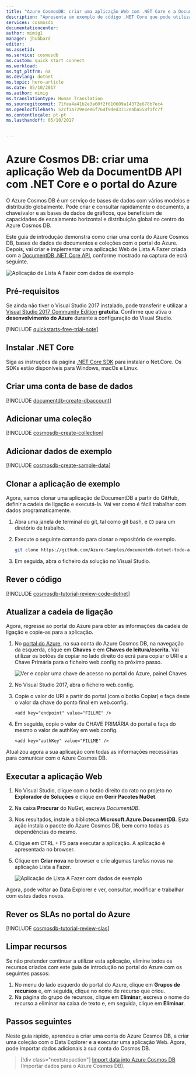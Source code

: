 ```yaml
---
title: "Azure CosmosDB: criar uma aplicação Web com .NET Core e a DocumentDB API | Microsoft Docs"
description: "Apresenta um exemplo de código .NET Core que pode utilizar para ligar e consultar a Azure Cosmos DB DocumentDB API"
services: cosmosdb
documentationcenter: 
author: mimig1
manager: jhubbard
editor: 
ms.assetid: 
ms.service: cosmosdb
ms.custom: quick start connect
ms.workload: 
ms.tgt_pltfrm: na
ms.devlang: dotnet
ms.topic: hero-article
ms.date: 05/10/2017
ms.author: mimig
ms.translationtype: Human Translation
ms.sourcegitcommit: 71fea4a41b2e3a60f2f610609a14372e678b7ec4
ms.openlocfilehash: 52cf1a729e4e86f764f9ded3712eaba558f1fc7f
ms.contentlocale: pt-pt
ms.lasthandoff: 05/10/2017


---
```

# <a name="azure-cosmos-db-build-a-documentdb-api-web-app-with-net-core-and-the-azure-portal"></a>Azure Cosmos DB: criar uma aplicação Web da DocumentDB API com .NET Core e o portal do Azure

O Azure Cosmos DB é um serviço de bases de dados com vários modelos e distribuído globalmente. Pode criar e consultar rapidamente o documento, a chave/valor e as bases de dados de gráficos, que beneficiam de capacidades de escalamento horizontal e distribuição global no centro do Azure Cosmos DB. 

Este guia de introdução demonstra como criar uma conta do Azure Cosmos DB, bases de dados de documentos e coleções com o portal do Azure. Depois, vai criar e implementar uma aplicação Web de Lista A Fazer criada com a [DocumentDB .NET Core API](../documentdb/documentdb-introduction.md), conforme mostrado na captura de ecrã seguinte. 

![Aplicação de Lista A Fazer com dados de exemplo](./media/create-documentdb-dotnet-core/azure-cosmosdb-todo-app-list.png)

## <a name="prerequisites"></a>Pré-requisitos

Se ainda não tiver o Visual Studio 2017 instalado, pode transferir e utilizar a [Visual Studio 2017 Community Edition](https://www.visualstudio.com/downloads/) **gratuita**. Confirme que ativa o **desenvolvimento do Azure** durante a configuração do Visual Studio.

[!INCLUDE [quickstarts-free-trial-note](../../includes/quickstarts-free-trial-note.md)]

## <a name="install-net-core"></a>Instalar .NET Core

Siga as instruções da página [.NET Core SDK](https://www.microsoft.com/net/download/core) para instalar o Net.Core. Os SDKs estão disponíveis para Windows, macOs e Linux.

## <a name="create-a-database-account"></a>Criar uma conta de base de dados

[!INCLUDE [documentdb-create-dbaccount](../../includes/documentdb-create-dbaccount.md)]

## <a name="add-a-collection"></a>Adicionar uma coleção

[!INCLUDE [cosmosdb-create-collection](../../includes/cosmosdb-create-collection.md)]

## <a name="add-sample-data"></a>Adicionar dados de exemplo

[!INCLUDE [cosmosdb-create-sample-data](../../includes/cosmosdb-create-sample-data.md)]

## <a name="clone-the-sample-application"></a>Clonar a aplicação de exemplo

Agora, vamos clonar uma aplicação de DocumentDB a partir do GitHub, definir a cadeia de ligação e executá-la. Vai ver como é fácil trabalhar com dados programaticamente.

1. Abra uma janela de terminal do git, tal como git bash, e `CD` para um diretório de trabalho.  

2. Execute o seguinte comando para clonar o repositório de exemplo. 

    ```bash
    git clone https://github.com/Azure-Samples/documentdb-dotnet-todo-app.git
    ```

3. Em seguida, abra o ficheiro da solução no Visual Studio. 
    
## <a name="review-the-code"></a>Rever o código

[!INCLUDE [cosmosdb-tutorial-review-code-dotnet](../../includes/cosmosdb-tutorial-review-code-dotnet.md)]

## <a name="update-your-connection-string"></a>Atualizar a cadeia de ligação

Agora, regresse ao portal do Azure para obter as informações da cadeia de ligação e copie-as para a aplicação.

1. No [portal do Azure](http://portal.azure.com/), na sua conta do Azure Cosmos DB, na navegação da esquerda, clique em **Chaves** e em **Chaves de leitura/escrita**. Vai utilizar os botões de copiar no lado direito do ecrã para copiar o URI e a Chave Primária para o ficheiro web.config no próximo passo.

    ![Ver e copiar uma chave de acesso no portal do Azure, painel Chaves](./media/create-documentdb-dotnet-core/keys.png)

2. No Visual Studio 2017, abra o ficheiro web.config. 

3. Copie o valor do URI a partir do portal (com o botão Copiar) e faça deste o valor da chave do ponto final em web.config. 

    `<add key="endpoint" value="FILLME" />`

4. Em seguida, copie o valor de CHAVE PRIMÁRIA do portal e faça do mesmo o valor de authKey em web.config. 

    `<add key="authKey" value="FILLME" />`

Atualizou agora a sua aplicação com todas as informações necessárias para comunicar com o Azure Cosmos DB. 

## <a name="run-the-web-app"></a>Executar a aplicação Web

1. No Visual Studio, clique com o botão direito do rato no projeto no **Explorador de Soluções** e clique em **Gerir Pacotes NuGet**. 

2. Na caixa **Procurar** do NuGet, escreva *DocumentDB*.

3. Nos resultados, instale a biblioteca **Microsoft.Azure.DocumentDB**. Esta ação instala o pacote do Azure Cosmos DB, bem como todas as dependências do mesmo.

4. Clique em CTRL + F5 para executar a aplicação. A aplicação é apresentada no browser. 

5. Clique em **Criar nova** no browser e crie algumas tarefas novas na aplicação Lista a Fazer.

   ![Aplicação de Lista A Fazer com dados de exemplo](./media/create-documentdb-dotnet-core/azure-cosmosdb-todo-app-list.png)

Agora, pode voltar ao Data Explorer e ver, consultar, modificar e trabalhar com estes dados novos. 

## <a name="review-slas-in-the-azure-portal"></a>Rever os SLAs no portal do Azure

[!INCLUDE [cosmosdb-tutorial-review-slas](../../includes/cosmosdb-tutorial-review-slas.md)]

## <a name="clean-up-resources"></a>Limpar recursos

Se não pretender continuar a utilizar esta aplicação, elimine todos os recursos criados com este guia de introdução no portal do Azure com os seguintes passos:

1. No menu do lado esquerdo do portal do Azure, clique em **Grupos de recursos** e, em seguida, clique no nome de recurso que criou. 
2. Na página do grupo de recursos, clique em **Eliminar**, escreva o nome do recurso a eliminar na caixa de texto e, em seguida, clique em **Eliminar**.

## <a name="next-steps"></a>Passos seguintes

Neste guia rápido, aprendeu a criar uma conta do Azure Cosmos DB, a criar uma coleção com o Data Explorer e a executar uma aplicação Web. Agora, pode importar dados adicionais à sua conta do Cosmos DB. 

> [!div class="nextstepaction"]
> [Import data into Azure Cosmos DB](../documentdb/documentdb-import-data.md) (Importar dados para o Azure Cosmos DB).

